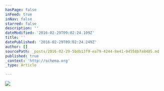 ```yaml
---
hasPage: false
inFeed: true
inNav: false
starred: false
description: ''
dateModified: '2016-02-29T09:02:24.109Z'
title: ''
datePublished: '2016-02-29T09:02:24.249Z'
author: []
sourcePath: _posts/2016-02-29-5bdb13f9-ea79-4244-8e41-94558b7a8485.md
published: true
_context: 'http://schema.org'
_type: Article

---
```

![](https://the-grid-user-content.s3-us-west-2.amazonaws.com/5e697dc0-7776-4073-946a-e8285ce50565.jpg)
